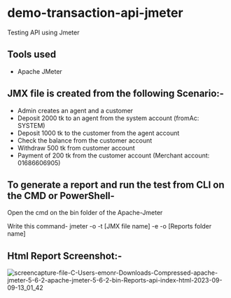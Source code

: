 # demo-transaction-api-jmeter
Testing API using Jmeter

## Tools used 
- Apache JMeter

## JMX file is created from the following Scenario:- 

- Admin creates an agent and a customer
- Deposit 2000 tk to an agent from the system account (fromAc: SYSTEM)
- Deposit 1000 tk to the customer from the agent account
- Check the balance from the customer account
- Withdraw 500 tk from customer account
- Payment of 200 tk from the customer account (Merchant account: 01686606905)

## To generate a report and run the test from CLI on the CMD or PowerShell- 

Open the cmd on the bin folder of the Apache-Jmeter

Write this command- 
jmeter -o -t [JMX file name] -e -o [Reports folder name]


## Html Report Screenshot:-
![screencapture-file-C-Users-emonr-Downloads-Compressed-apache-jmeter-5-6-2-apache-jmeter-5-6-2-bin-Reports-api-index-html-2023-09-09-13_01_42](https://github.com/emostofa/demo-transaction-api-jmeter/assets/58488817/a96d2376-6834-4da6-ac3e-c1ae1ab038cb)
